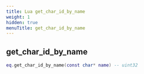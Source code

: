 ```yaml
---
title: Lua get_char_id_by_name
weight: 1
hidden: true
menuTitle: get_char_id_by_name
---
```

## get_char_id_by_name
```lua
eq.get_char_id_by_name(const char* name) -- uint32
```